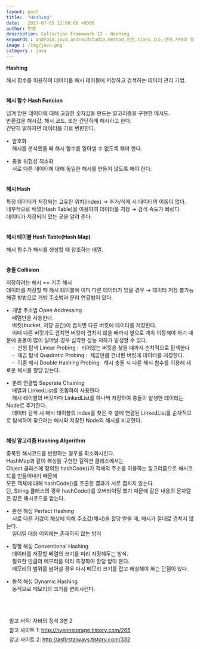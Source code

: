 ```yaml
---
layout: post
title:  "Hashing"
date:   2017-07-05 12:00:00 +0900
author: 민갤
description: Collection Framework 12 - Hashing
keywords : android,java,androidstudio,method,선언,class,요소,언어,자바의 정석,프로그래밍,Collection,Framework,해싱,Hashing,Hash
image : /img/java.png
category : java
---
```

<div><strong class="h2">Hashing</strong></div><p></p>
<div>해시 함수를 이용하여 데이터를 해시 테이블에 저장하고 검색하는 데이터 관리 기법.</div>

<br>
<br>

<div><strong>해시 함수 Hash Funcion</strong></div><p></p>
<div>넘겨 받은 데이터에 대해 <span class="red">고유한 숫자값을 만드는 알고리즘을 구현</span>한 메서드.</div>
<div>반환값을 해시값, 해시 코드, 또는 간단하게 해시라고 한다.</div>
<div>간단히 말하자면 데이터를 키로 변환한다.</div><p></p>
<div>&#149;&nbsp; 암호화</div>
<div>&nbsp; &nbsp; 해시를 분석했을 때 해시 함수를 알아낼 수 없도록 해야 한다.</div><p></p>
<div>&#149;&nbsp; 충돌 위험성 최소화</div>
<div>&nbsp; &nbsp; 서로 다른 데이터에 대해 동일한 해시를 만들지 않도록 해야 한다.</div>

<br>
<br>

<div><strong>해시 Hash</strong></div><p></p>
<div>특정 데이터가 저장되는 <span class="red">고유한 위치</span>(Index) → 추가/삭제 시 데이터의 이동이 없다.</div>
<div>내부적으로 배열(Hash Table)을 이용하여 데이터를 저장 → 검색 속도가 빠르다.</div>
<div>데이터가 저장되어 있는 곳을 알려 준다.</div>

<br>
<br>

<div><strong>해시 테이블 Hash Table(Hash Map)</strong></div><p></p>
<div>해시 함수가 해시를 생성할 때 참조하는 배열.</div>

<br>
<br>

<div><strong>충돌 Collision</strong></div><p></p>
<div>저장하려는 해시 == 기존 해시</div>
<div>데이터를 저장할 때 해시 테이블에 이미 다른 데이터가 있을 경우 → 데이터 저장 불가능</div>
<div>해결 방법으로 개방 주소법과 분리 연결법이 있다.</div><p></p>

<div>&#149;&nbsp; 개방 주소법 Open Addressing</div>
<div>&nbsp; &nbsp; 배열만을 사용한다.</div>
<div>&nbsp; &nbsp; 버킷(bucket, 저장 공간)이 겹치면 다른 버킷에 데이터를 저장한다.</div>
<div>&nbsp; &nbsp; 이때 다른 버킷과도 겹치면 버킷이 겹치지 않을 때까지 옆으로 계속 이동해야 하기 때문에 충돌이 많이 일어날 경우 심각한 성능 저하가 발생할 수 있다.</div>
<div>&nbsp; &nbsp; -&nbsp; 선형 탐색 Linear Probing :&nbsp; 비어있는 버킷을 찾을 때까지 순차적으로 탐색한다</div>
<div>&nbsp; &nbsp; -&nbsp; 제곱 탐색 Quadratic Probing :&nbsp; 제곱만큼 건너뛴 버킷에 데이터를 저장한다.</div>
<div>&nbsp; &nbsp; -&nbsp; 이중 해시 Double Hashing Probing:&nbsp; 해시 충돌 시 다른 해시 함수를 이용해 새로운 해시를 할당 받는다.</div><p></p>

<div>&#149;&nbsp; 분리 연결법 Seperate Chaining</div>
<div>&nbsp; &nbsp; 배열과 LinkedList를 조합하여 사용한다.</div>
<div>&nbsp; &nbsp; 해시 테이블의 버킷마다 LinkedList를 하나씩 저장하여 충돌이 발생한 데이터는 Node로 추가한다.</div>
<div>&nbsp; &nbsp; 데이터 검색 시 해시 테이블의 index를 찾은 후 셀에 연결된 LinkedList를 순차적으로 탐색하여 찾으려는 해시와 저장된 Node의 해시를 비교한다.</div>

<br>
<br>

<div><strong>해싱 알고리즘 Hashing Algorithm</strong></div><p></p>
<div>중복된 해시코드를 반환하는 경우를 최소화시킨다.</div>
<div>HashMap과 같이 해싱을 구현한 컬렉션 클래스에서는</div>
<div>Object 클래스에 정의된 hashCode()가 객체의 주소를 이용하는 알고리즘으로 해시코드를 만들어내기 때문에</div>
<div>모든 객체에 대해 hashCode()를 호출한 결과가 서로 겹치지 않는다.</div>
<div>단, String 클래스의 경우 hashCode()를 오버라이딩 했기 때문에 같은 내용의 문자열은 같은 해시코드를 얻는다.</div><p></p>

<div>&#149;&nbsp; 완전 해싱 Perfect Hashing</div>
<div>&nbsp; &nbsp; 서로 다른 키값이 해싱에 의해 주소값(해시)을 할당 받을 때, 해시가 절대로 겹치지 않는다.</div>
<div>&nbsp; &nbsp; 일대일 대응 이외에는 존재하지 않는 방식</div><p></p>

<div>&#149;&nbsp; 정형 해싱 Conventional Hashing</div>
<div>&nbsp; &nbsp; 데이터를 저장할 배열의 크기를 미리 지정해두는 방식.</div>
<div>&nbsp; &nbsp; 필요한 만큼의 메모리를 미리 측정하여 할당 받아 둔다.</div>
<div>&nbsp; &nbsp; 메모리의 범위를 넘어설 경우 다시 메모리 크기를 잡고 해싱해야 하는 단점이 있다.</div><p></p>

<div>&#149;&nbsp; 동적 해싱 Dynamic Hashing</div>
<div>&nbsp; &nbsp; 동적으로 메모리의 크기를 변화시킨다.</div>

<br>
<br>
<br>

&#149;&nbsp; 참고 서적: 자바의 정석 3판 2<br>
&#149;&nbsp; 참고 사이트 1: http://hyeonstorage.tistory.com/265<br>
&#149;&nbsp; 참고 사이트 2: http://asfirstalways.tistory.com/332<br>